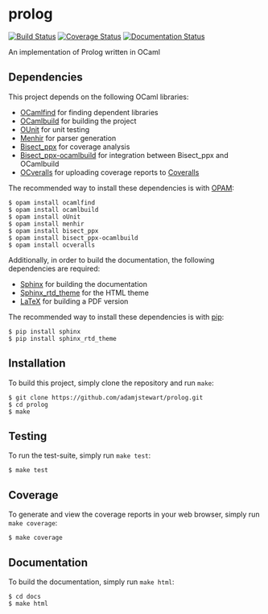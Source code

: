 # prolog

[![Build Status](https://travis-ci.org/adamjstewart/prolog.svg?branch=master)](https://travis-ci.org/adamjstewart/prolog)
[![Coverage Status](https://coveralls.io/repos/github/adamjstewart/prolog/badge.svg?branch=master)](https://coveralls.io/github/adamjstewart/prolog?branch=master)
[![Documentation Status](https://readthedocs.org/projects/prolog/badge/?version=latest)](http://prolog.readthedocs.io/en/latest/?badge=latest)

An implementation of Prolog written in OCaml

## Dependencies

This project depends on the following OCaml libraries:

* [OCamlfind](https://opam.ocaml.org/packages/ocamlfind/) for finding dependent libraries
* [OCamlbuild](https://opam.ocaml.org/packages/ocamlbuild/) for building the project
* [OUnit](https://opam.ocaml.org/packages/ounit/) for unit testing
* [Menhir](https://opam.ocaml.org/packages/menhir/) for parser generation
* [Bisect_ppx](https://opam.ocaml.org/packages/bisect_ppx/) for coverage analysis
* [Bisect_ppx-ocamlbuild](https://opam.ocaml.org/packages/bisect_ppx-ocamlbuild/) for integration between Bisect_ppx and OCamlbuild
* [OCveralls](https://opam.ocaml.org/packages/ocveralls/) for uploading coverage reports to [Coveralls](https://coveralls.io/)

The recommended way to install these dependencies is with [OPAM](https://opam.ocaml.org/):

```
$ opam install ocamlfind
$ opam install ocamlbuild
$ opam install oUnit
$ opam install menhir
$ opam install bisect_ppx
$ opam install bisect_ppx-ocamlbuild
$ opam install ocveralls
```

Additionally, in order to build the documentation, the following dependencies are required:

* [Sphinx](http://www.sphinx-doc.org/en/stable/) for building the documentation
* [Sphinx_rtd_theme](https://github.com/rtfd/sphinx_rtd_theme) for the HTML theme
* [LaTeX](https://www.latex-project.org/) for building a PDF version

The recommended way to install these dependencies is with [pip](https://pip.pypa.io/en/stable/):

```
$ pip install sphinx
$ pip install sphinx_rtd_theme
```

## Installation

To build this project, simply clone the repository and run `make`:

```
$ git clone https://github.com/adamjstewart/prolog.git
$ cd prolog
$ make
```

## Testing

To run the test-suite, simply run `make test`:

```
$ make test
```

## Coverage

To generate and view the coverage reports in your web browser, simply run `make coverage`:

```
$ make coverage
```

## Documentation

To build the documentation, simply run `make html`:

```
$ cd docs
$ make html
```
